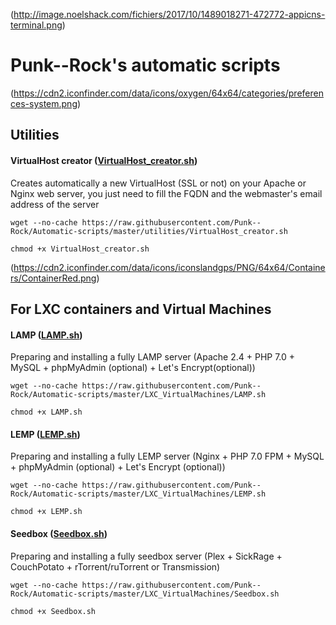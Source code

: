 (http://image.noelshack.com/fichiers/2017/10/1489018271-472772-appicns-terminal.png)

# Punk--Rock's automatic scripts

(https://cdn2.iconfinder.com/data/icons/oxygen/64x64/categories/preferences-system.png)

## Utilities

#### VirtualHost creator ([VirtualHost_creator.sh](https://github.com/Punk--Rock/Automatic-scripts/blob/master/utilities/VirtualHost_creator.sh))

Creates automatically a new VirtualHost (SSL or not) on your Apache or Nginx web server, you just need to fill the FQDN and the webmaster's email address of the server

```shell
wget --no-cache https://raw.githubusercontent.com/Punk--Rock/Automatic-scripts/master/utilities/VirtualHost_creator.sh

chmod +x VirtualHost_creator.sh
```

(https://cdn2.iconfinder.com/data/icons/iconslandgps/PNG/64x64/Containers/ContainerRed.png)

## For LXC containers and Virtual Machines

#### LAMP ([LAMP.sh](https://github.com/Punk--Rock/Automatic-scripts/blob/master/LXC_VirtualMachines/LAMP.sh))

Preparing and installing a fully LAMP server (Apache 2.4 + PHP 7.0 + MySQL + phpMyAdmin (optional) + Let's Encrypt(optional))

```shell
wget --no-cache https://raw.githubusercontent.com/Punk--Rock/Automatic-scripts/master/LXC_VirtualMachines/LAMP.sh

chmod +x LAMP.sh
```

#### LEMP ([LEMP.sh](https://github.com/Punk--Rock/Automatic-scripts/blob/master/LXC_VirtualMachines/LEMP.sh))

Preparing and installing a fully LEMP server (Nginx + PHP 7.0 FPM + MySQL + phpMyAdmin (optional) + Let's Encrypt (optional))

```shell
wget --no-cache https://raw.githubusercontent.com/Punk--Rock/Automatic-scripts/master/LXC_VirtualMachines/LEMP.sh

chmod +x LEMP.sh
```

#### Seedbox ([Seedbox.sh](https://github.com/Punk--Rock/Automatic-scripts/blob/master/LXC_VirtualMachines/Seedbox.sh))

Preparing and installing a fully seedbox server (Plex + SickRage + CouchPotato + rTorrent/ruTorrent or Transmission)

```shell
wget --no-cache https://raw.githubusercontent.com/Punk--Rock/Automatic-scripts/master/LXC_VirtualMachines/Seedbox.sh

chmod +x Seedbox.sh
```
